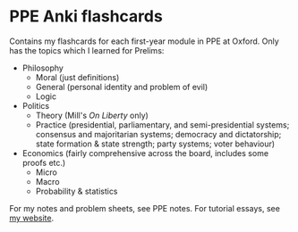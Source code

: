 # PPE Anki flashcards
Contains my flashcards for each first-year module in PPE at Oxford. Only has the topics which I learned for Prelims:
- Philosophy
  - Moral (just definitions)
  - General (personal identity and problem of evil)
  - Logic
- Politics
  - Theory (Mill's *On Liberty* only)
  - Practice (presidential, parliamentary, and semi-presidential systems; consensus and majoritarian systems; democracy and dictatorship; state formation & state strength; party systems; voter behaviour)
- Economics (fairly comprehensive across the board, includes some proofs etc.)
  - Micro
  - Macro
  - Probability & statistics

For my notes and problem sheets, see PPE notes. For tutorial essays, see [my website](https://rohanselvaradov.netlify.app/academic).
